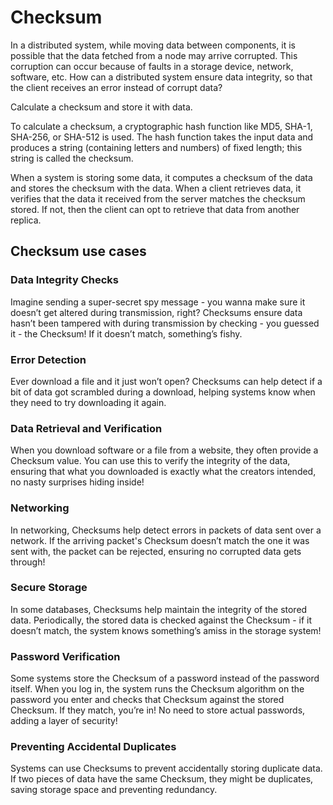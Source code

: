 # Checksum

In a distributed system, while moving data between components, it is possible that the data fetched from a node may arrive corrupted. This corruption can occur because of faults in a storage device, network, software, etc. How can a distributed system ensure data integrity, so that the client receives an error instead of corrupt data?

Calculate a checksum and store it with data.

To calculate a checksum, a cryptographic hash function like MD5, SHA-1, SHA-256, or SHA-512 is used. The hash function takes the input data and produces a string (containing letters and numbers) of fixed length; this string is called the checksum.

When a system is storing some data, it computes a checksum of the data and stores the checksum with the data. When a client retrieves data, it verifies that the data it received from the server matches the checksum stored. If not, then the client can opt to retrieve that data from another replica.

## Checksum use cases

### Data Integrity Checks

Imagine sending a super-secret spy message - you wanna make sure it doesn’t get altered during transmission, right? Checksums ensure data hasn’t been tampered with during transmission by checking - you guessed it - the Checksum! If it doesn’t match, something’s fishy.

### Error Detection

Ever download a file and it just won’t open? Checksums can help detect if a bit of data got scrambled during a download, helping systems know when they need to try downloading it again.

### Data Retrieval and Verification

When you download software or a file from a website, they often provide a Checksum value. You can use this to verify the integrity of the data, ensuring that what you downloaded is exactly what the creators intended, no nasty surprises hiding inside!

### Networking

In networking, Checksums help detect errors in packets of data sent over a network. If the arriving packet's Checksum doesn’t match the one it was sent with, the packet can be rejected, ensuring no corrupted data gets through!

### Secure Storage

In some databases, Checksums help maintain the integrity of the stored data. Periodically, the stored data is checked against the Checksum - if it doesn’t match, the system knows something’s amiss in the storage system!

### Password Verification

Some systems store the Checksum of a password instead of the password itself. When you log in, the system runs the Checksum algorithm on the password you enter and checks that Checksum against the stored Checksum. If they match, you’re in! No need to store actual passwords, adding a layer of security!

### Preventing Accidental Duplicates

Systems can use Checksums to prevent accidentally storing duplicate data. If two pieces of data have the same Checksum, they might be duplicates, saving storage space and preventing redundancy.

